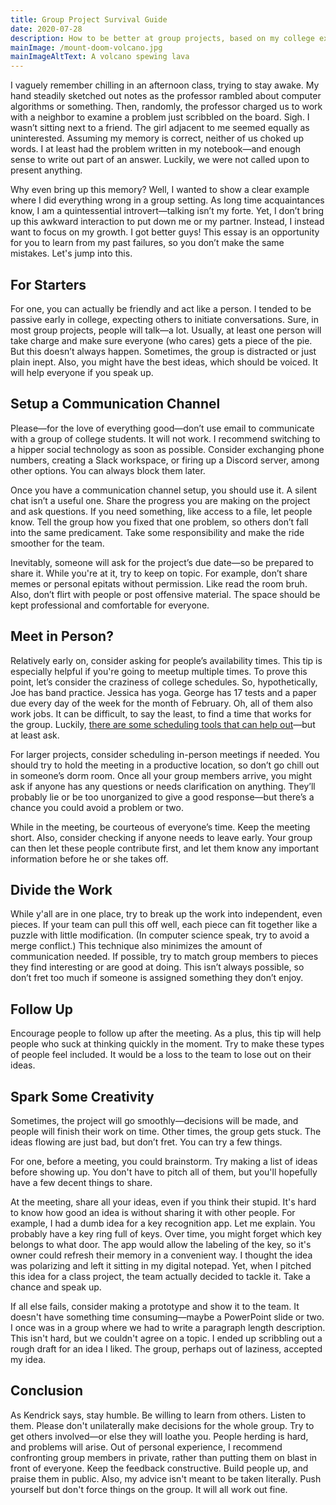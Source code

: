 ```yaml
---
title: Group Project Survival Guide
date: 2020-07-28
description: How to be better at group projects, based on my college experiences.
mainImage: /mount-doom-volcano.jpg
mainImageAltText: A volcano spewing lava
---
```


I vaguely remember chilling in an afternoon class, trying to stay awake. My hand steadily sketched out notes as the professor rambled about computer algorithms or something. Then, randomly, the professor charged us to work with a neighbor to examine a problem just scribbled on the board. Sigh. I wasn’t sitting next to a friend. The girl adjacent to me seemed equally as uninterested. Assuming my memory is correct, neither of us choked up words. I at least had the problem written in my notebook—and enough sense to write out part of an answer. Luckily, we were not called upon to present anything.

Why even bring up this memory? Well, I wanted to show a clear example where I did everything wrong in a group setting. As long time acquaintances know, I am a quintessential introvert—talking isn’t my forte. Yet, I don’t bring up this awkward interaction to put down me or my partner. Instead, I instead want to focus on my growth. I got better guys! This essay is an opportunity for you to learn from my past failures, so you don’t make the same mistakes. Let's jump into this.

## For Starters

For one, you can actually be friendly and act like a person. I tended to be passive early in college, expecting others to initiate conversations. Sure, in most group projects, people will talk—a lot. Usually, at least one person will take charge and make sure everyone (who cares) gets a piece of the pie. But this doesn’t always happen. Sometimes, the group is distracted or just plain inept. Also, you might have the best ideas, which should be voiced. It will help everyone if you speak up.

## Setup a Communication Channel

Please—for the love of everything good—don’t use email to communicate with a group of college students. It will not work. I recommend switching to a hipper social technology as soon as possible. Consider exchanging phone numbers, creating a Slack workspace, or firing up a Discord server, among other options. You can always block them later.

Once you have a communication channel setup, you should use it. A silent chat isn’t a useful one. Share the progress you are making on the project and ask questions. If you need something, like access to a file, let people know. Tell the group how you fixed that one problem, so others don’t fall into the same predicament. Take some responsibility and make the ride smoother for the team. 

Inevitably, someone will ask for the project’s due date—so be prepared to share it. While you're at it, try to keep on topic. For example, don’t share memes or personal epitats without permission. Like read the room bruh. Also, don’t flirt with people or post offensive material. The space should be kept professional and comfortable for everyone.

## Meet in Person?

Relatively early on, consider asking for people’s availability times. This tip is especially helpful if you're going to meetup multiple times. To prove this point, let’s consider the craziness of college schedules. So, hypothetically, Joe has band practice. Jessica has yoga. George has 17 tests and a paper due every day of the week for the month of February. Oh, all of them also work jobs. It can be difficult, to say the least, to find a time that works for the group. Luckily, [there are some scheduling tools that can help out](https://www.when2meet.com/)—but at least ask.

For larger projects, consider scheduling in-person meetings if needed. You should try to hold the meeting in a productive location, so don’t go chill out in someone’s dorm room. Once all your group members arrive, you might ask if anyone has any questions or needs clarification on anything. They’ll probably lie or be too unorganized to give a good response—but there’s a chance you could avoid a problem or two. 

While in the meeting, be courteous of everyone’s time. Keep the meeting short. Also, consider checking if anyone needs to leave early. Your group can then let these people contribute first, and let them know any important information before he or she takes off. 

## Divide the Work

While y'all are in one place, try to break up the work into independent, even pieces. If your team can pull this off well, each piece can fit together like a puzzle with little modification. (In computer science speak, try to avoid a merge conflict.) This technique also minimizes the amount of communication needed. If possible, try to match group members to pieces they find interesting or are good at doing. This isn’t always possible, so don’t fret too much if someone is assigned something they don’t enjoy.

## Follow Up

Encourage people to follow up after the meeting. As a plus, this tip will help people who suck at thinking quickly in the moment. Try to make these types of people feel included. It would be a loss to the team to lose out on their ideas.

## Spark Some Creativity

Sometimes, the project will go smoothly—decisions will be made, and people will finish their work on time. Other times, the group gets stuck. The ideas flowing are just bad, but don’t fret. You can try a few things.

For one, before a meeting, you could brainstorm. Try making a list of ideas before showing up. You don't have to pitch all of them, but you'll hopefully have a few decent things to share.

At the meeting, share all your ideas, even if you think their stupid. It's hard to know how good an idea is without sharing it with other people. For example, I had a dumb idea for a key recognition app. Let me explain. You probably have a key ring full of keys. Over time, you might forget which key belongs to what door. The app would allow the labeling of the key, so it's owner could refresh their memory in a convenient way. I thought the idea was polarizing and left it sitting in my digital notepad. Yet, when I pitched this idea for a class project, the team actually decided to tackle it. Take a chance and speak up.

If all else fails, consider making a prototype and show it to the team. It doesn't have something time consuming—maybe a PowerPoint slide or two. I once was in a group where we had to write a paragraph length description. This isn't hard, but we couldn't agree on a topic. I ended up scribbling out a rough draft for an idea I liked. The group, perhaps out of laziness, accepted my idea.

## Conclusion

As Kendrick says, stay humble. Be willing to learn from others. Listen to them. Please don't unilaterally make decisions for the whole group. Try to get others involved—or else they will loathe you. People herding is hard, and problems will arise. Out of personal experience, I recommend confronting group members in private, rather than putting them on blast in front of everyone. Keep the feedback constructive. Build people up, and praise them in public. Also, my advice isn't meant to be taken literally. Push yourself but don't force things on the group. It will all work out fine.

